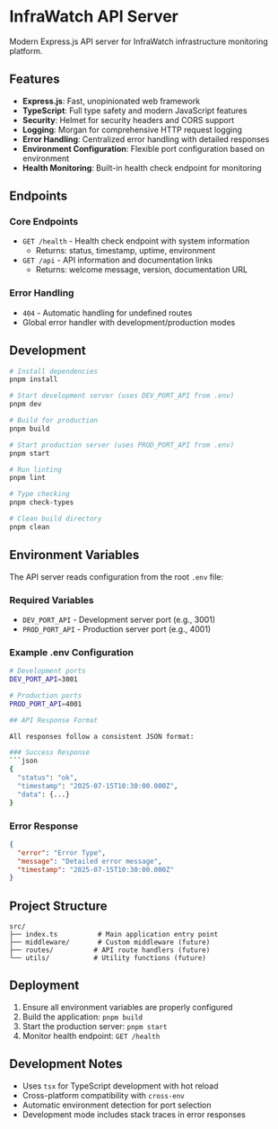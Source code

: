 # InfraWatch API Server

Modern Express.js API server for InfraWatch infrastructure monitoring platform.

## Features

- **Express.js**: Fast, unopinionated web framework
- **TypeScript**: Full type safety and modern JavaScript features
- **Security**: Helmet for security headers and CORS support
- **Logging**: Morgan for comprehensive HTTP request logging
- **Error Handling**: Centralized error handling with detailed responses
- **Environment Configuration**: Flexible port configuration based on environment
- **Health Monitoring**: Built-in health check endpoint for monitoring

## Endpoints

### Core Endpoints
- `GET /health` - Health check endpoint with system information
  - Returns: status, timestamp, uptime, environment
- `GET /api` - API information and documentation links
  - Returns: welcome message, version, documentation URL

### Error Handling
- `404` - Automatic handling for undefined routes
- Global error handler with development/production modes

## Development

```bash
# Install dependencies
pnpm install

# Start development server (uses DEV_PORT_API from .env)
pnpm dev

# Build for production
pnpm build

# Start production server (uses PROD_PORT_API from .env)
pnpm start

# Run linting
pnpm lint

# Type checking
pnpm check-types

# Clean build directory
pnpm clean
```

## Environment Variables

The API server reads configuration from the root `.env` file:

### Required Variables
- `DEV_PORT_API` - Development server port (e.g., 3001)
- `PROD_PORT_API` - Production server port (e.g., 4001)

### Example .env Configuration
```bash
# Development ports
DEV_PORT_API=3001

# Production ports  
PROD_PORT_API=4001

## API Response Format

All responses follow a consistent JSON format:

### Success Response
```json
{
  "status": "ok",
  "timestamp": "2025-07-15T10:30:00.000Z",
  "data": {...}
}
```

### Error Response
```json
{
  "error": "Error Type",
  "message": "Detailed error message",
  "timestamp": "2025-07-15T10:30:00.000Z"
}
```

## Project Structure

```
src/
├── index.ts          # Main application entry point
├── middleware/       # Custom middleware (future)
├── routes/          # API route handlers (future)
└── utils/           # Utility functions (future)
```

## Deployment

1. Ensure all environment variables are properly configured
2. Build the application: `pnpm build`
3. Start the production server: `pnpm start`
4. Monitor health endpoint: `GET /health`

## Development Notes

- Uses `tsx` for TypeScript development with hot reload
- Cross-platform compatibility with `cross-env`
- Automatic environment detection for port selection
- Development mode includes stack traces in error responses

